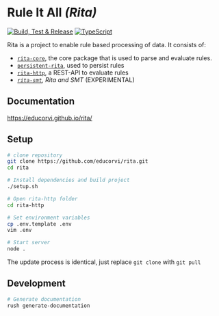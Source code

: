 # Rule It All _(Rita)_

[![Build, Test & Release](https://github.com/educorvi/rita/actions/workflows/build_test_release.yml/badge.svg?branch=main)](https://github.com/educorvi/rita/actions/workflows/build_test_release.yml)
[![TypeScript](https://img.shields.io/badge/%3C%2F%3E-TypeScript-%230074c1.svg)](http://www.typescriptlang.org/)

Rita is a project to enable rule based processing of data.
It consists of:

-   [`rita-core`](https://github.com/educorvi/rita/tree/main/rita-core), the core package that is used to parse and evaluate rules.
-   [`persistent-rita`](https://github.com/educorvi/rita/tree/main/persistent-rita), used to persist rules
-   [`rita-http`](https://github.com/educorvi/rita/tree/main/rita-http), a REST-API to evaluate rules
-   _[`rita-smt`](https://github.com/educorvi/rita/tree/main/rita-smt), Rita and SMT_ (EXPERIMENTAL)

## Documentation

https://educorvi.github.io/rita/

## Setup

```bash
# clone repository
git clone https://github.com/educorvi/rita.git
cd rita

# Install dependencies and build project
./setup.sh

# Open rita-http folder
cd rita-http

# Set environment variables
cp .env.template .env
vim .env

# Start server
node .
```

The update process is identical, just replace `git clone` with `git pull`

## Development

```bash
# Generate documentation
rush generate-documentation
```
